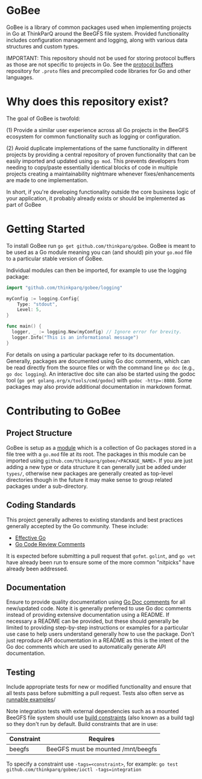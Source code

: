 GoBee
=====

GoBee is a library of common packages used when implementing projects in Go at
ThinkParQ around the BeeGFS file system. Provided functionality includes
configuration management and logging, along with various data structures and
custom types.

IMPORTANT: This repository should not be used for storing protocol buffers as
those are not specific to projects in Go. See the [protocol
buffers](https://github.com/thinkparq/protobuf) repository for `.proto` files
and precompiled code libraries for Go and other languages.

# Why does this repository exist? 

The goal of GoBee is twofold:

(1) Provide a similar user experience across all Go projects in the BeeGFS
ecosystem for common functionality such as logging or configuration.

(2) Avoid duplicate implementations of the same functionality in different
projects by providing a central repository of proven functionality that can be
easily imported and updated using `go mod`. This prevents developers from
needing to copy/paste essentially identical blocks of code in multiple projects
creating a maintainability nightmare whenever fixes/enhancements are made to one
implementation.

In short, if you're developing functionality outside the core business logic of
your application, it probably already exists or should be implemented as part of
GoBee

# Getting Started

To install GoBee run `go get github.com/thinkparq/gobee`. GoBee is meant to be
used as a Go module meaning you can (and should) pin your `go.mod` file to a
particular stable version of GoBee. 

Individual modules can then be imported, for example to use the logging package:

```go
import "github.com/thinkparq/gobee/logging"

myConfig := logging.Config{
    Type: "stdout",
    Level: 5,
}

func main() {
  logger, _ := logging.New(myConfig) // Ignore error for brevity.
  logger.Info("This is an informational message")
}
```

For details on using a particular package refer to its documentation. Generally,
packages are documented using Go doc comments, which can be read directly from
the source files or with the command line `go doc` (e.g., `go doc logging`). An
interactive doc site can also be started using the godoc tool (`go get
golang.org/x/tools/cmd/godoc`) with `godoc -http=:8080`. Some packages may also
provide additional documentation in markdown format.

# Contributing to GoBee

## Project Structure 
GoBee is setup as a [module](https://go.dev/blog/using-go-modules) which is a
collection of Go packages stored in a file tree with a `go.mod` file at its
root. The packages in this module can be imported using
`github.com/thinkparq/gobee/<PACKAGE_NAME>`. If you are just adding a new type
or data structure it can generally just be added under `types/`, otherwise new
packages are generally created as top-level directories though in the future it
may make sense to group related packages under a sub-directory. 

## Coding Standards

This project generally adheres to existing standards and best practices
generally accepted by the Go community. These include: 

* [Effective Go](https://golang.org/doc/effective_go)
* [Go Code Review
  Comments](https://github.com/golang/go/wiki/CodeReviewComments)

It is expected before submitting a pull request that `gofmt`. `golint`, and `go
vet` have already been run to ensure some of the more common "nitpicks" have
already been addressed. 

## Documentation 

Ensure to provide quality documentation using [Go Doc
comments](https://tip.golang.org/doc/comment) for all new/updated code. Note it
is generally preferred to use Go doc comments instead of providing extensive
documentation using a README.  If necessary a README can be provided, but these
should generally be limited to providing step-by-step instructions or examples
for a particular use case to help users understand generally how to use the
package. Don't just reproduce API documentation in a README as this is the
intent of the Go doc comments which are used to automatically generate API
documentation. 

## Testing

Include appropriate tests for new or modified functionality and ensure that all
tests pass before submitting a pull request. Tests also often serve as
[runnable
examples](https://github.com/golang/go/wiki/CodeReviewComments#examples)/

Note integration tests with external dependencies such as a mounted BeeGFS file system should use [build
constraints](https://pkg.go.dev/go/build#hdr-Build_Constraints) (also known as a build tag) so they
don't run by default. Build constraints that are in use: 

| Constraint | Requires                           |
| ---------- | ---------------------------------- |
| beegfs     | BeeGFS must be mounted /mnt/beegfs |

To specify a constraint use `-tags=<constraint>`, for example: 
`go test github.com/thinkparq/gobee/ioctl -tags=integration`